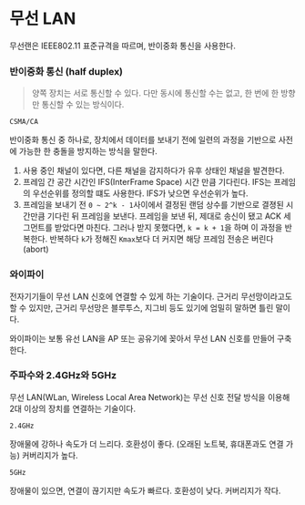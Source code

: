 # 무선 LAN

무선랜은 IEEE802.11 표준규격을 따르며, 반이중화 통신을 사용한다.

### 반이중화 통신 (half duplex)

> 양쪽 장치는 서로 통신할 수 있다. 다만 동시에 통신할 수는 없고, 한 번에 한 방향만 통신할 수 있는 방식이다.

`CSMA/CA`

반이중화 통신 중 하나로, 장치에서 데이터를 보내기 전에 일련의 과정을 기반으로 사전에 가능한 한 충돌을 방지하는 방식을 말한다.

1. 사용 중인 채널이 있다면, 다른 채널을 감지하다가 유후 상태인 채널을 발견한다.
2. 프레임 간 공간 시간인 IFS(InterFrame Space) 시간 만큼 기다린다. IFS는 프레임의 우선순위를 정의할 떄도 사용한다. IFS가 낮으면 우선순위가 높다.
3. 프레임을 보내기 전 `0 ~ 2^k - 1`사이에서 결정된 랜덤 상수를 기반으로 결졍된 시간만큼 기다린 뒤 프레임을 보낸다. 프레임을 보낸 뒤, 제대로 송신이 됐고 ACK 세그먼트를 받았다면 마친다. 그러나 받지 못했다면, `k = k + 1`을 하며 이 과정을 반복한다. 반복하다 `k`가 정해진 `Kmax`보다 더 커지면 해당 프레임 전송은 버린다(abort)

### 와이파이

전자기기들이 무선 LAN 신호에 연결할 수 있게 하는 기술이다.
근거리 무선망이라고도 할 수 있지만, 근거리 무선망은 블루투스, 지그비 등도 있기에 엄밀히 말하면 틀린 말이다.

와이파이는 보통 유선 LAN을 AP 또는 공유기에 꽂아서 무선 LAN 신호를 만들어 구축한다.

### 주파수와 2.4GHz와 5GHz

무선 LAN(WLan, Wireless Local Area Network)는 무선 신호 전달 방식을 이용해 2대 이상의 장치를 연결하는 기술이다.

`2.4GHz`

장애물에 강하나 속도가 더 느리다.
호환성이 좋다. (오래된 노트북, 휴대폰과도 연결 가능)
커버리지가 높다.

`5GHz`

장애물이 있으면, 연결이 끊기지만 속도가 빠르다.
호환성이 낮다.
커버리지가 작다.